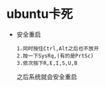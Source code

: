 # ubuntu卡死

* 安全重启

  ```
  1.同时按住Ctrl,Alt之后也不放开
  2.按一下SysRq,(有的是PrtSc)
  3.依次按下R,E,I,S,U,B
  ```

  之后系统就会安全重启